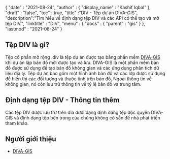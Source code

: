 {
  "date" : "2021-08-24",
  "author" : {
    "display_name" : "Kashif Iqbal"
},
  "draft" : "false",
  "toc" : true,
  "title" :"DIV - Tệp dự án DIVA-GIS",
  "description":"Tìm hiểu về định dạng tệp DIV và các API có thể tạo và mở tệp DIV.",
  "linktitle" : "DIV",
  "menu" : {
    "docs" : {
      "parent" : "gis"
}
},
  "lastmod" : "2021-08-24"
}

## Tệp DIV là gì?

Tệp có phần mở rộng .div là tệp dự án được tạo bằng phần mềm [DIVA-GIS](https://en.wikipedia.org/wiki/DIVA-GIS) khi dự án lập bản đồ mới được tạo và lưu. DIVA-GIS là một phần mềm bản đồ được sử dụng để tạo bản đồ không gian và các ứng dụng phân tích dữ liệu địa lý. Tệp dự án bao gồm một hình ảnh bản đồ và các lớp được sử dụng để hiển thị các đối tượng và thuộc tính trên bản đồ. Ngoài thông tin về không gian, nó còn lưu trữ thông tin về tỷ lệ bản đồ và trung tâm.

## Định dạng tệp DIV - Thông tin thêm

Các tệp DIV được lưu trữ trên đĩa dưới dạng định dạng tệp độc quyền DIVA-GIS và định dạng tệp bên trong của chúng không có sẵn để nhà phát triển tham khảo.

## Người giới thiệu

* [DIVA-GIS](https://en.wikipedia.org/wiki/DIVA-GIS)

